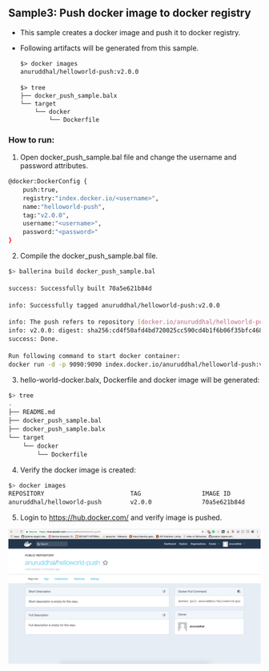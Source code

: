 ## Sample3: Push docker image to docker registry

- This sample creates a docker image and push it to docker registry. 

- Following artifacts will be generated from this sample.
    ``` 
    $> docker images
    anuruddhal/helloworld-push:v2.0.0
    
    $> tree
    ├── docker_push_sample.balx
    └── target
        └── docker
            └── Dockerfile
    ```
### How to run:

1. Open docker_push_sample.bal file and change the username and password attributes.
```bash
@docker:DockerConfig {
    push:true,
    registry:"index.docker.io/<username>",
    name:"helloworld-push",
    tag:"v2.0.0",
    username:"<username>",
    password:"<password>"
}
```

2. Compile the  docker_push_sample.bal file. 
```bash
$> ballerina build docker_push_sample.bal

success: Successfully built 70a5e621b84d

info: Successfully tagged anuruddhal/helloworld-push:v2.0.0

info: The push refers to repository [docker.io/anuruddhal/helloworld-push]
info: v2.0.0: digest: sha256:cd4f50afd4bd720025cc590cd4b1f6b06f35bfc468fdfb471cd3dd069879cee1 size: 1368
success: Done.

Run following command to start docker container: 
docker run -d -p 9090:9090 index.docker.io/anuruddhal/helloworld-push:v2.0.0
```

3. hello-world-docker.balx, Dockerfile and docker image will be generated: 
```bash
$> tree
.
├── README.md
├── docker_push_sample.bal
├── docker_push_sample.balx
└── target
    └── docker
        └── Dockerfile
```

4. Verify the docker image is created:
```bash
$> docker images
REPOSITORY                        TAG                 IMAGE ID            CREATED             SIZE
anuruddhal/helloworld-push        v2.0.0              70a5e621b84d        2 minutes ago       102MB
```

5. Login to https://hub.docker.com/ and verify image is pushed.

![alt tag](./DockerRegistry.png)